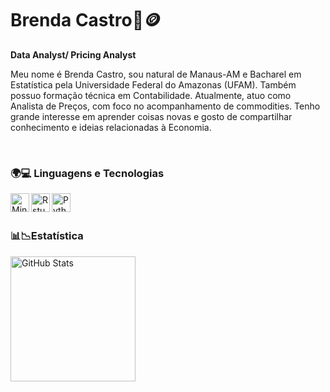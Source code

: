 # Brenda Castro🐧🪙

**Data Analyst/ Pricing Analyst**

Meu nome é Brenda Castro, sou natural de Manaus-AM e Bacharel em Estatística pela Universidade Federal do Amazonas (UFAM). Também possuo formação técnica em Contabilidade. Atualmente, atuo como Analista de Preços, com foco no acompanhamento de commodities. Tenho grande interesse em aprender coisas novas e gosto de compartilhar conhecimento e ideias relacionadas à Economia.

<p align="left">
      <a href="">
         <img alt="" title="" src="https://custom-icon-badges.demolab.com/badge/-bcastrocorrea@gmail.com-red?style=for-the-badge&logo=gmail.com-add&label=&logoColor=white"/></a> 
      <a href="https://www.linkedin.com/in/bcastrocorrea/">
         <img alt="" title="" src="https://custom-icon-badges.demolab.com/badge/-Linkding-blue?style=for-the-badge&logo=Linkding-add&label=bcastrocorrea&logoColor=white"/></a> 
     
   </p>

### 🌍💻 Linguagens e Tecnologias
<img 
  align="left"
  alt= "Minitab"
  title="Minitab"
  width="30px"
  style="padding-right:10 px;"
  src="https://cdn.jsdelivr.net/gh/devicons/devicon@latest/icons/minitab/minitab-original.svg" 
  />


<img 
  align="left"
  alt= "Rstudio"
  title="Rstudio"
  width="30px"
  style="padding-right:10 px;"
  src="https://cdn.jsdelivr.net/gh/devicons/devicon@latest/icons/rstudio/rstudio-original.svg" />
          
<img 
  align="left"
  alt= "Python"
  title="Python"
  width="30px"
  style="padding-right:10px;" 
  src="https://cdn.jsdelivr.net/gh/devicons/devicon@latest/icons/python/python-original.svg" />
          

<br/>
<br/>  

 ### 📊📉Estatística
  <img    
  align="left"
  alt= "GitHub Stats"
  height="200"
  style="padding-right:10px;" 
  src="https://github-readme-stats.vercel.app/api?username=bcastrocorrea&show_icons=true&theme=dark&include_all_commits=true&locale=pt-br" />




         
